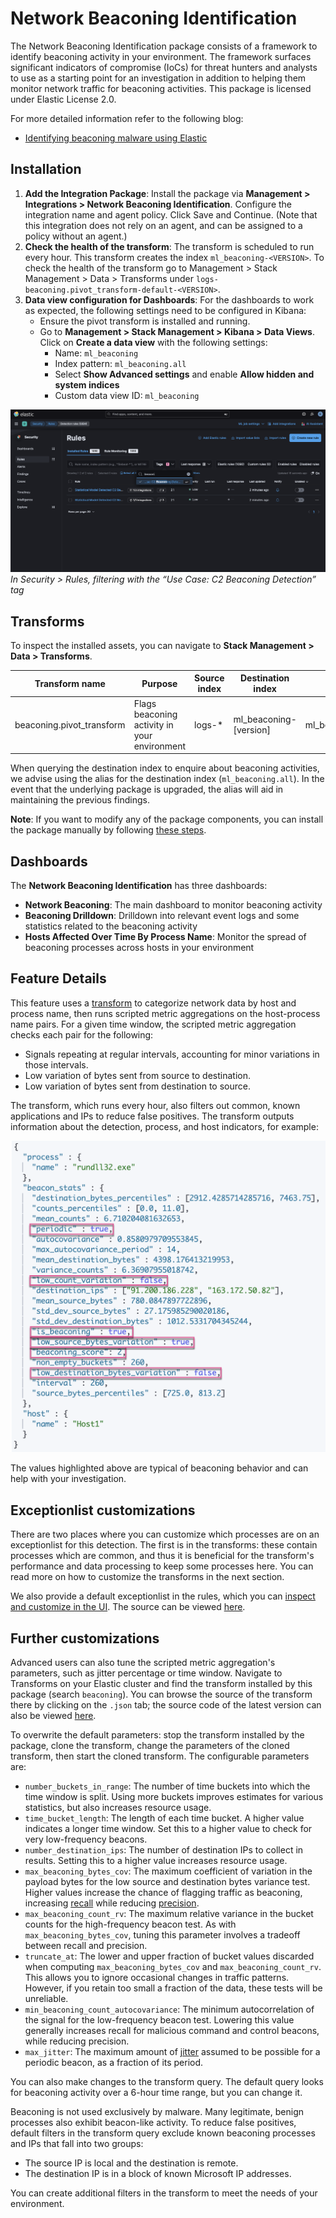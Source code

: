 # Network Beaconing Identification

The Network Beaconing Identification package consists of a framework to identify beaconing activity in your environment. The framework surfaces significant indicators of compromise (IoCs) for threat hunters and analysts to use as a starting point for an investigation in addition to helping them monitor network traffic for beaconing activities. 
This package is licensed under Elastic License 2.0. 

For more detailed information refer to the following blog:
- [Identifying beaconing malware using Elastic](https://www.elastic.co/security-labs/identifying-beaconing-malware-using-elastic)

## Installation
1. **Add the Integration Package**: Install the package via **Management > Integrations > Network Beaconing Identification**. Configure the integration name and agent policy. Click Save and Continue. (Note that this integration does not rely on an agent, and can be assigned to a policy without an agent.)
1. **Check the health of the transform**: The transform is scheduled to run every hour. This transform creates the index `ml_beaconing-<VERSION>`. To check the health of the transform go to Management > Stack Management > Data > Transforms under `logs-beaconing.pivot_transform-default-<VERSION>`.
1. **Data view configuration for Dashboards**: For the dashboards to work as expected, the following settings need to be configured in Kibana:
    - Ensure the pivot transform is installed and running.
    - Go to **Management > Stack Management > Kibana > Data Views**. Click on **Create a data view** with the following settings:
        - Name: `ml_beaconing`
        - Index pattern: `ml_beaconing.all`
        - Select **Show Advanced settings** and enable **Allow hidden and system indices**
	    - Custom data view ID: `ml_beaconing`

![Data Exfiltration Detection Rules](../img/beaconingrules.png)
*In Security > Rules, filtering with the “Use Case: C2 Beaconing Detection” tag*

## Transforms

To inspect the installed assets, you can navigate to **Stack Management > Data > Transforms**.

| Transform name            | Purpose| 	Source index  | Destination index       | Alias |
|---------------------------|--------|----------------|-------------------------|------------|
| beaconing.pivot_transform |	Flags beaconing activity in your environment| 	logs-*        | 	ml_beaconing-[version] | ml_beaconing.all |

When querying the destination index to enquire about beaconing activities, we advise using the alias for the destination index (`ml_beaconing.all`). In the event that the underlying package is upgraded, the alias will aid in maintaining the previous findings.

**Note**: If you want to modify any of the package components, you can install the package manually by following [these steps](https://github.com/elastic/detection-rules/blob/main/docs/experimental-machine-learning/beaconing.md).

## Dashboards

The **Network Beaconing Identification** has three dashboards: 
* **Network Beaconing**: The main dashboard to monitor beaconing activity
* **Beaconing Drilldown**: Drilldown into relevant event logs and some statistics related to the beaconing activity
* **Hosts Affected Over Time By Process Name**: Monitor the spread of beaconing processes across hosts in your environment

## Feature Details

This feature uses a [transform](https://www.elastic.co/guide/en/elasticsearch/reference/8.11/transforms.html) to categorize network data by host and process name, then runs scripted metric aggregations on the host-process name pairs. For a given time window, the scripted metric aggregation checks each pair for the following:

* Signals repeating at regular intervals, accounting for minor variations in those intervals.
* Low variation of bytes sent from source to destination.
* Low variation of bytes sent from destination to source.

The transform, which runs every hour, also filters out common, known applications and IPs to reduce false positives. The transform outputs information about the detection, process, and host indicators, for example:

   ![screenshot](../img/beaconing-detection-1.png)

The values highlighted above are typical of beaconing behavior and can help with your investigation.

## Exceptionlist customizations

There are two places where you can customize which processes are on an exceptionlist for this detection. The first is in the transforms: these contain processes which are common, and thus it is beneficial for the transform's performance and data processing to keep some processes here. You can read more on how to customize the transforms in the next section.

We also provide a default exceptionlist in the rules, which you can [inspect and customize in the UI](https://www.elastic.co/guide/en/security/current/detections-ui-exceptions.html). The source can be viewed [here](https://github.com/elastic/detection-rules/tree/main/rules/integrations/beaconing).

## Further customizations

Advanced users can also tune the scripted metric aggregation's parameters, such as jitter percentage or time window. Navigate to Transforms on your Elastic cluster and find the transform installed by this package (search `beaconing`). You can browse the source of the transform there by clicking on the `.json` tab; the source code of the latest version can also be viewed [here](https://github.com/elastic/integrations/blob/main/packages/beaconing/elasticsearch/transform/pivot_transform/transform.yml#L364).

To overwrite the default parameters: stop the transform installed by the package, clone the transform, change the parameters of the cloned transform, then start the cloned transform. The configurable parameters are:

* `number_buckets_in_range`: The number of time buckets into which the time window is split. Using more buckets improves estimates for various statistics, but also increases resource usage.
* `time_bucket_length`: The length of each time bucket. A higher value indicates a longer time window. Set this to a higher value to check for very low-frequency beacons.
* `number_destination_ips`: The number of destination IPs to collect in results. Setting this to a higher value increases resource usage.
* `max_beaconing_bytes_cov`: The maximum coefficient of variation in the payload bytes for the low source and destination bytes variance test. Higher values increase the chance of flagging traffic as beaconing, increasing [recall](https://en.wikipedia.org/wiki/Precision_and_recall) while reducing [precision](https://en.wikipedia.org/wiki/Precision_and_recall).
* `max_beaconing_count_rv`: The maximum relative variance in the bucket counts for the high-frequency beacon test. As with `max_beaconing_bytes_cov`, tuning this parameter involves a tradeoff between recall and precision.
* `truncate_at`: The lower and upper fraction of bucket values discarded when computing `max_beaconing_bytes_cov` and `max_beaconing_count_rv`. This allows you to ignore occasional changes in traffic patterns. However, if you retain too small a fraction of the data, these tests will be unreliable.
* `min_beaconing_count_autocovariance`: The minimum autocorrelation of the signal for the low-frequency beacon test. Lowering this value generally increases recall for malicious command and control beacons, while reducing precision.
* `max_jitter`: The maximum amount of [jitter](https://en.wikipedia.org/wiki/Jitter) assumed to be possible for a periodic beacon, as a fraction of its period.

You can also make changes to the transform query. The default query looks for beaconing activity over a 6-hour time range, but you can change it.

Beaconing is not used exclusively by malware. Many legitimate, benign processes also exhibit beacon-like activity. To reduce false positives, default filters in the transform query exclude known beaconing processes and IPs that fall into two groups:

* The source IP is local and the destination is remote.
* The destination IP is in a block of known Microsoft IP addresses.

You can create additional filters in the transform to meet the needs of your environment.